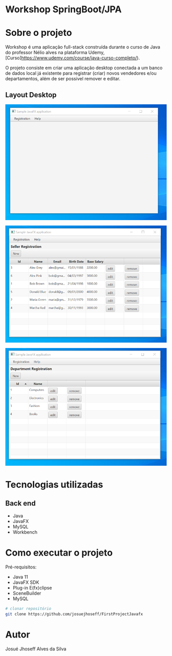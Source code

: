 # Workshop SpringBoot/JPA

# Sobre o projeto

Workshop é uma aplicação full-stack construída durante o curso de Java do professor Nélio alves na plataforma Udemy, [Curso]https://www.udemy.com/course/java-curso-completo/).

O projeto consiste em criar uma aplicação desktop conectada a um banco de dados local já existente para registrar (criar) novos vendedores e/ou departamentos, além de ser possivel remover e editar. 

## Layout Desktop
![Desktop 1](https://github.com/josuejhoseff/FirstProjectJavafx/blob/master/assets/desktop1.png)

![Seller](https://github.com/josuejhoseff/FirstProjectJavafx/blob/master/assets/seller.png)

![Department](https://github.com/josuejhoseff/FirstProjectJavafx/blob/master/assets/department.png)

# Tecnologias utilizadas
## Back end
- Java
- JavaFX
- MySQL
- Workbench

# Como executar o projeto

Pré-requisitos:
- Java 11
- JavaFX SDK
- Plug-in E(fx)clipse
- SceneBuilder
- MySQL


```bash
# clonar repositório
git clone https://github.com/josuejhoseff/FirstProjectJavafx

```

# Autor

Josué Jhoseff Alves da Silva
